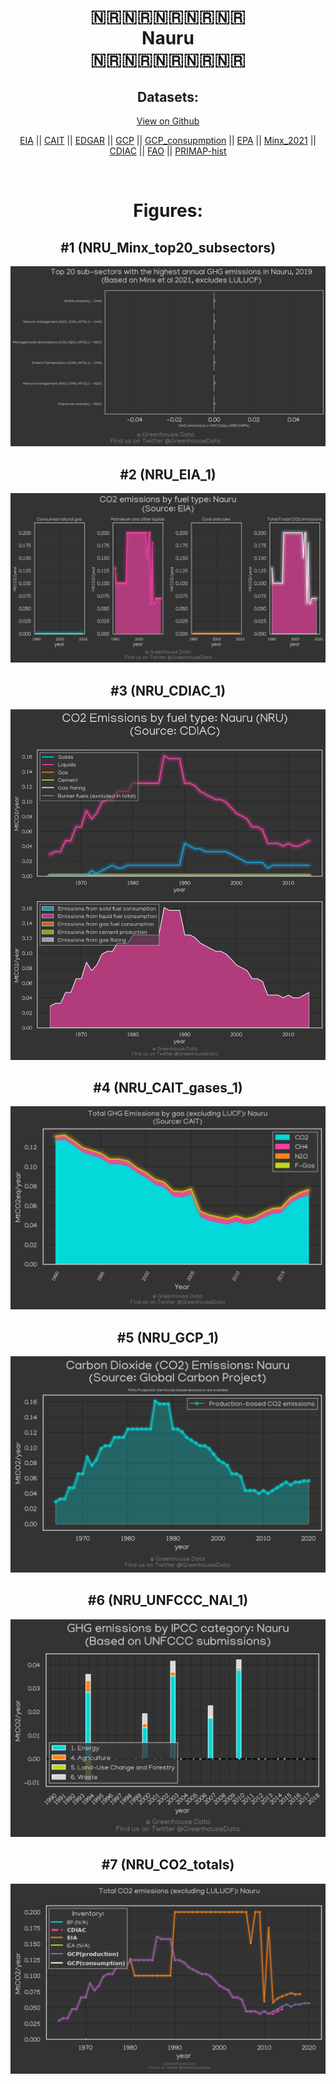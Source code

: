 
<center>
<h1 align="center">
🇳🇷🇳🇷🇳🇷🇳🇷🇳🇷
<br>
Nauru
<br>
🇳🇷🇳🇷🇳🇷🇳🇷🇳🇷
</h1>
<h2>Datasets:</h2>
<p><a href="https://github.com/dquintani/GreenhouseData/tree/master/country_data/NRU_Nauru/data">View on Github</a>
<br></p><p><a href="data/NRU_EIA.csv">EIA</a> || <a href="data/NRU_CAIT.csv">CAIT</a> || <a href="data/NRU_EDGAR.csv">EDGAR</a> || <a href="data/NRU_GCP.csv">GCP</a> || <a href="data/NRU_GCP_consupmption.csv">GCP_consupmption</a> || <a href="data/NRU_EPA.csv">EPA</a> || <a href="data/NRU_Minx_2021.csv">Minx_2021</a> || <a href="data/NRU_CDIAC.csv">CDIAC</a> || <a href="data/NRU_FAO.csv">FAO</a> || <a href="data/NRU_PRIMAP-hist.csv">PRIMAP-hist</a></p><p><br></p>
<h1>Figures:</h1><h2>#1 (NRU_Minx_top20_subsectors)</h2>
<p><img alt="" src="figures/NRU_Minx_top20_subsectors.png" /></p><h2>#2 (NRU_EIA_1)</h2>
<p><img alt="" src="figures/NRU_EIA_1.png" /></p><h2>#3 (NRU_CDIAC_1)</h2>
<p><img alt="" src="figures/NRU_CDIAC_1.png" /></p><h2>#4 (NRU_CAIT_gases_1)</h2>
<p><img alt="" src="figures/NRU_CAIT_gases_1.png" /></p><h2>#5 (NRU_GCP_1)</h2>
<p><img alt="" src="figures/NRU_GCP_1.png" /></p><h2>#6 (NRU_UNFCCC_NAI_1)</h2>
<p><img alt="" src="figures/NRU_UNFCCC_NAI_1.png" /></p><h2>#7 (NRU_CO2_totals)</h2>
<p><img alt="" src="figures/NRU_CO2_totals.png" /></p>
